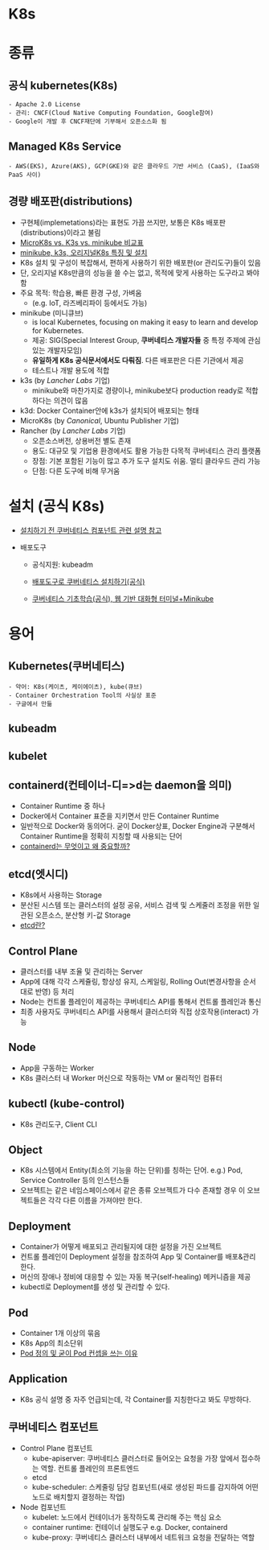 # K8s

# 종류
## 공식 kubernetes(K8s)
    - Apache 2.0 License
    - 관리: CNCF(Cloud Native Computing Foundation, Google참여)
    - Google이 개발 후 CNCF재단에 기부해서 오픈소스화 됨
## Managed K8s Service
    - AWS(EKS), Azure(AKS), GCP(GKE)와 같은 클라우드 기반 서비스 (CaaS), (IaaS와 PaaS 사이)

## 경량 배포판(distributions)
- 구현체(implemetations)라는 표현도 가끔 쓰지만, 보통은 K8s 배포판(distributions)이라고 불림
- [MicroK8s vs. K3s vs. minikube 비교표](https://microK8s.io/compare)
- [minikube, k3s, 오리지널K8s 특징 및 설치](https://www.samsungsds.com/kr/insights/kubernetes-2.html?moreCnt=0&backTypeId=&category=)
- K8s 설치 및 구성이 복잡해서, 편하게 사용하기 위한 배포판(or 관리도구)들이 있음
- 단, 오리지널 K8s만큼의 성능을 쓸 수는 없고, 목적에 맞게 사용하는 도구라고 봐야 함
- 주요 목적: 학습용, 빠른 환경 구성, 가벼움
    - (e.g. IoT, 라즈베리파이 등에서도 가능)
- minikube (미니큐브)
    - is local Kubernetes, focusing on making it easy to learn and develop for Kubernetes.
    - 제공: SIG(Special Interest Group, **쿠버네티스 개발자들** 중 특정 주제에 관심있는 개발자모임)
    - **유일하게 K8s 공식문서에서도 다뤄짐**. 다른 배포판은 다른 기관에서 제공
    - 테스트나 개발 용도에 적합
- k3s (by *Lancher Labs* 기업)
    - minikube와 마찬가지로 경량이나, minikube보다 production ready로 적합하다는 의견이 많음 
- k3d: Docker Container안에 k3s가 설치되어 배포되는 형태
- MicroK8s (by *Canonical*, Ubuntu Publisher 기업)
- Rancher (by *Lancher Labs* 기업)
    - 오픈소스버전, 상용버전 별도 존재
    - 용도: 대규모 및 기업용 환경에서도 활용 가능한 다목적 쿠버네티스 관리 플랫폼
    - 장점: 기본 포함된 기능이 많고 추가 도구 설치도 쉬움. 멀티 클라우드 관리 가능
    - 단점: 다른 도구에 비해 무거움

# 설치 (공식 K8s)
- [설치하기 전 쿠버네티스 컴포넌트 관련 설명 참고](https://kubernetes.io/ko/docs/setup/)

- 배포도구
    - 공식지원: kubeadm
    - [배포도구로 쿠버네티스 설치하기(공식)](https://kubernetes.io/ko/docs/setup/production-environment/tools/)

    - [쿠버네티스 기초학습(공식), 웹 기반 대화형 터미널+Minikube](https://kubernetes.io/ko/docs/tutorials/kubernetes-basics/)

# 용어
## Kubernetes(쿠버네티스)
	- 약어: K8s(케이츠, 케이에이츠), kube(큐브)
	- Container Orchestration Tool의 사실상 표준
	- 구글에서 만듦
## kubeadm
## kubelet
## containerd(컨테이너-디=>d는 daemon을 의미)
- Container Runtime 중 하나
- Docker에서 Container 표준을 지키면서 만든 Container Runtime
- 일반적으로 Docker와 동의어다. 굳이 Docker상표, Docker Engine과 구분해서 Container Runtime을 정확히 지칭할 때 사용되는 단어
- [containerd는 무엇이고 왜 중요할까?](https://www.linkedin.com/pulse/containerd%EB%8A%94-%EB%AC%B4%EC%97%87%EC%9D%B4%EA%B3%A0-%EC%99%9C-%EC%A4%91%EC%9A%94%ED%95%A0%EA%B9%8C-sean-lee/?originalSubdomain=kr)
## etcd(엣시디)
- K8s에서 사용하는 Storage
- 분산된 시스템 또는 클러스터의 설정 공유, 서비스 검색 및 스케줄러 조정을 위한 일관된 오픈소스, 분산형 키-값 Storage
- [etcd란?](https://www.redhat.com/ko/topics/containers/what-is-etcd)
## Control Plane
- 클러스터를 내부 조율 및 관리하는 Server
- App에 대해 각각 스케쥴링, 항상성 유지, 스케일링, Rolling Out(변경사항을 순서대로 반영) 등 처리
- Node는 컨트롤 플레인이 제공하는 쿠버네티스 API를 통해서 컨트롤 플레인과 통신
- 최종 사용자도 쿠버네티스 API를 사용해서 클러스터와 직접 상호작용(interact) 가능
## Node
- App을 구동하는 Worker
- K8s 클러스터 내 Worker 머신으로 작동하는 VM or 물리적인 컴퓨터
## kubectl (kube-control)
- K8s 관리도구, Client CLI
## Object
- K8s 시스템에서 Entity(최소의 기능을 하는 단위)를 칭하는 단어. e.g.) Pod, Service Controller 등의 인스턴스들
- 오브젝트는 같은 네임스페이스에서 같은 종류 오브젝트가 다수 존재할 경우 이 오브젝트들은 각각 다른 이름을 가져야만 한다.
## Deployment
- Container가 어떻게 배포되고 관리될지에 대한 설정을 가진 오브젝트
- 컨트롤 플레인이 Deployment 설정을 참조하여 App 및 Container를 배포&관리한다.
- 머신의 장애나 정비에 대응할 수 있는 자동 복구(self-healing) 메커니즘을 제공
- kubectl로 Deployment를 생성 및 관리할 수 있다.

## Pod
- Container 1개 이상의 묶음
- K8s App의 최소단위
- [Pod 정의 및 굳이 Pod 컨셉을 쓰는 이유](https://www.redhat.com/ko/topics/containers/what-is-kubernetes-pod)
## Application
- K8s 공식 설명 중 자주 언급되는데, 각 Container를 지칭한다고 봐도 무방하다.

## 쿠버네티스 컴포넌트
- Control Plane 컴포넌트
    - kube-apiserver: 쿠버네티스 클러스터로 들어오는 요청을 가장 앞에서 접수하는 역할. 컨트롤 플레인의 프론트엔드
    - etcd
    - kube-scheduler: 스케줄링 담당 컴포넌트(새로 생성된 파드를 감지하여 어떤 노드로 배치할지 결정하는 작업)
- Node 컴포넌트
    - kubelet: 노드에서 컨테이너가 동작하도록 관리해 주는 핵심 요소
    - container runtime: 컨테이너 실행도구 e.g. Docker, containerd
    - kube-proxy: 쿠버네티스 클러스터 내부에서 네트워크 요청을 전달하는 역할

